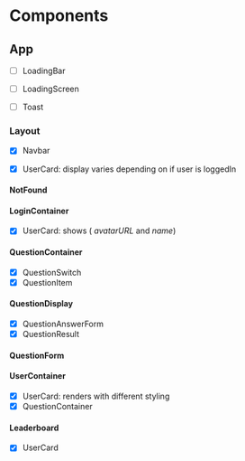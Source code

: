 # Components

## App

- [ ] LoadingBar

- [ ] LoadingScreen

- [ ] Toast

### Layout

- [x] Navbar

- [x] UserCard: display varies depending on if user is loggedIn

#### NotFound

#### LoginContainer

- [x] UserCard: shows ( _avatarURL_ and _name_)

#### QuestionContainer

- [x] QuestionSwitch
- [x] QuestionItem

#### QuestionDisplay

- [x] QuestionAnswerForm
- [x]  QuestionResult

#### QuestionForm

#### UserContainer

- [x] UserCard: renders with different styling
- [x] QuestionContainer

#### Leaderboard

- [x] UserCard
